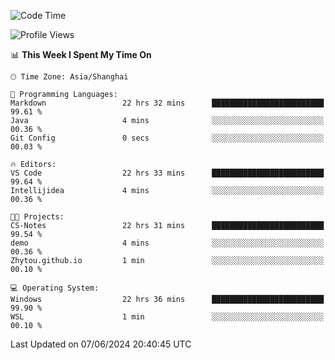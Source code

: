 <!--START_SECTION:waka-->
![Code Time](http://img.shields.io/badge/Code%20Time-1%2C755%20hrs%2044%20mins-blue)

![Profile Views](http://img.shields.io/badge/Profile%20Views-3-blue)

📊 **This Week I Spent My Time On** 

```text
🕑︎ Time Zone: Asia/Shanghai

💬 Programming Languages: 
Markdown                 22 hrs 32 mins      █████████████████████████   99.61 % 
Java                     4 mins              ░░░░░░░░░░░░░░░░░░░░░░░░░   00.36 % 
Git Config               0 secs              ░░░░░░░░░░░░░░░░░░░░░░░░░   00.03 % 

🔥 Editors: 
VS Code                  22 hrs 33 mins      █████████████████████████   99.64 % 
Intellijidea             4 mins              ░░░░░░░░░░░░░░░░░░░░░░░░░   00.36 % 

🐱‍💻 Projects: 
CS-Notes                 22 hrs 31 mins      █████████████████████████   99.54 % 
demo                     4 mins              ░░░░░░░░░░░░░░░░░░░░░░░░░   00.36 % 
Zhytou.github.io         1 min               ░░░░░░░░░░░░░░░░░░░░░░░░░   00.10 % 

💻 Operating System: 
Windows                  22 hrs 36 mins      █████████████████████████   99.90 % 
WSL                      1 min               ░░░░░░░░░░░░░░░░░░░░░░░░░   00.10 % 
```


 Last Updated on 07/06/2024 20:40:45 UTC
<!--END_SECTION:waka-->